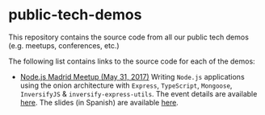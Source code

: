 # public-tech-demos

This repository contains the source code from all our public tech demos (e.g. meetups, conferences, etc.)

The following list contains links to the source code for each of the demos:

- [Node.js Madrid Meetup (May 31, 2017)](./nodejs-madrid-meetup/) Writing `Node.js` applications using the onion architecture with `Express`, `TypeScript`, `Mongoose`, `InversifyJS` & `inversify-express-utils`. The event details are available [here](https://www.meetup.com/Node-js-Madrid/events/239855183/). The slides (in Spanish) are available [here](https://docs.google.com/presentation/d/12hK5z0wt4BlyOFhJBxVgQBTdvwTznKj3XttlvMwYgrY/present).
